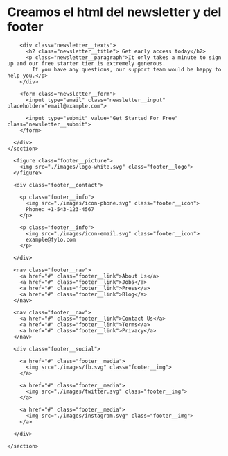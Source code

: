 # Creamos el html del newsletter y del footer


  <section class="newsletter">
      <div class="newsletter__container container">

        <div class="newsletter__texts">
          <h2 class="newsletter__title"> Get early access today</h2>
          <p class="newsletter__paragraph">It only takes a minute to sign up and our free starter tier is extremely generous. 
            If you have any questions, our support team would be happy to help you.</p>
        </div>

        <form class="newsletter__form">
          <input type="email" class="newsletter__input" placeholder="email@example.com">

          <input type="submit" value="Get Started For Free" class="newsletter__submit">
        </form>

      </div>
    </section>



    
  <footer class="footer">
    <section class="footer__container container">


      <figure class="footer__picture">
        <img src="./images/logo-white.svg" class="footer__logo">
      </figure>

      <div class="footer__contact">

        <p class="footer__info">
          <img src="./images/icon-phone.svg" class="footer__icon">
          Phone: +1-543-123-4567
        </p>

        <p class="footer__info">
          <img src="./images/icon-email.svg" class="footer__icon">
          example@fylo.com
        </p>

      </div>

      <nav class="footer__nav">
        <a href="#" class="footer__link">About Us</a>
        <a href="#" class="footer__link">Jobs</a>
        <a href="#" class="footer__link">Press</a>
        <a href="#" class="footer__link">Blog</a>
      </nav>

      <nav class="footer__nav">
        <a href="#" class="footer__link">Contact Us</a>
        <a href="#" class="footer__link">Terms</a>
        <a href="#" class="footer__link">Privacy</a>
      </nav>

      <div class="footer__social">

        <a href="#" class="footer__media">
          <img src="./images/fb.svg" class="footer__img">
        </a>

        <a href="#" class="footer__media">
          <img src="./images/twitter.svg" class="footer__img">
        </a>

        <a href="#" class="footer__media">
          <img src="./images/instagram.svg" class="footer__img">
        </a>

      </div>

    </section>
  </footer>